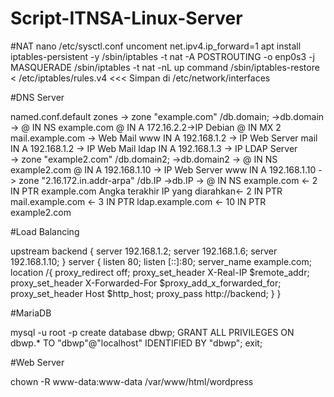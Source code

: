 # Script-ITNSA-Linux-Server
#NAT
	nano /etc/sysctl.conf
	uncoment
	net.ipv4.ip_forward=1
	apt install iptables-persistent -y
	/sbin/iptables -t nat -A POSTROUTING -o enp0s3 -j MASQUERADE
	/sbin/iptables -t nat -nL
	up command /sbin/iptables-restore < /etc/iptables/rules.v4 <<< Simpan di /etc/network/interfaces

#DNS Server

named.conf.default zones
-> zone "example.com"
		/db.domain;   ->db.domain
				-> @	IN	NS	example.com
				   @	IN	A	172.16.2.2->IP Debian
				   @	IN	MX	2	mail.example.com -> Web Mail
				   www	IN	A	192.168.1.2 -> IP Web Server
				   mail	IN	A	192.168.1.2 -> IP Web Mail
				   ldap	IN	A	192.168.1.3 -> IP LDAP Server	
-> zone "example2.com"
		/db.domain2;  ->db.domain2
				-> @	IN	NS	example2.com
				   @	IN	A	192.168.1.10 -> IP Web Server
				   www	IN	A	192.168.1.10
-> zone	"2.16.172.in.addr-arpa"
		/db.IP	      ->db.IP
			        -> @	IN	NS	example.com
				<- 2	IN	PTR	example.com
Angka terakhir IP yang diarahkan<- 2	IN	PTR	mail.example.com
				<- 3	IN	PTR	ldap.example.com
				<- 10	IN	PTR	example2.com  

 
#Load Balancing

upstream backend {
	server 192.168.1.2;
	server 192.168.1.6;
	server 192.168.1.10;
}
	server {
	listen 80;
	listen [::]:80;
	server_name example.com;
	location /{
		proxy_redirect off;
		proxy_set_header X-Real-IP $remote_addr;
		proxy_set_header X-Forwarded-For $proxy_add_x_forwarded_for;
		proxy_set_header Host $http_host;
		proxy_pass	http://backend;
	}
}

#MariaDB

mysql -u root -p
create database dbwp;
GRANT ALL PRIVILEGES ON dbwp.* TO "dbwp"@"localhost" IDENTIFIED BY "dbwp";
exit;

#Web Server

chown -R www-data:www-data /var/www/html/wordpress
